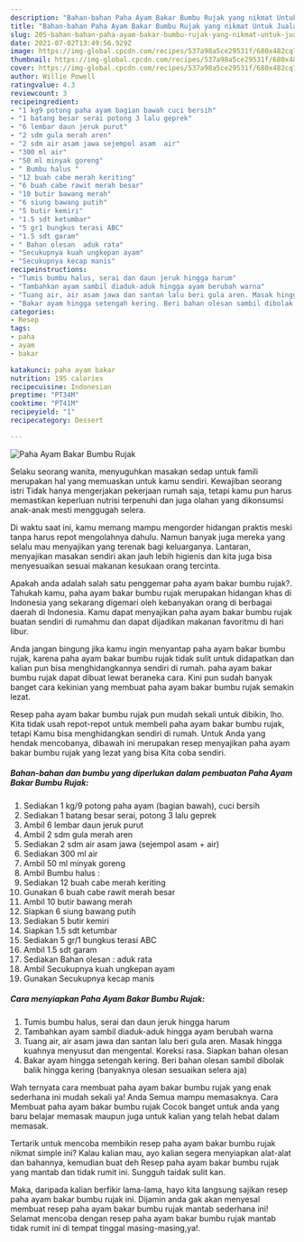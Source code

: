 ```yaml
---
description: "Bahan-bahan Paha Ayam Bakar Bumbu Rujak yang nikmat Untuk Jualan"
title: "Bahan-bahan Paha Ayam Bakar Bumbu Rujak yang nikmat Untuk Jualan"
slug: 205-bahan-bahan-paha-ayam-bakar-bumbu-rujak-yang-nikmat-untuk-jualan
date: 2021-07-02T13:49:56.929Z
image: https://img-global.cpcdn.com/recipes/537a98a5ce29531f/680x482cq70/paha-ayam-bakar-bumbu-rujak-foto-resep-utama.jpg
thumbnail: https://img-global.cpcdn.com/recipes/537a98a5ce29531f/680x482cq70/paha-ayam-bakar-bumbu-rujak-foto-resep-utama.jpg
cover: https://img-global.cpcdn.com/recipes/537a98a5ce29531f/680x482cq70/paha-ayam-bakar-bumbu-rujak-foto-resep-utama.jpg
author: Willie Powell
ratingvalue: 4.3
reviewcount: 3
recipeingredient:
- "1 kg9 potong paha ayam bagian bawah cuci bersih"
- "1 batang besar serai potong 3 lalu geprek"
- "6 lembar daun jeruk purut"
- "2 sdm gula merah aren"
- "2 sdm air asam jawa sejempol asam  air"
- "300 ml air"
- "50 ml minyak goreng"
- " Bumbu halus "
- "12 buah cabe merah keriting"
- "6 buah cabe rawit merah besar"
- "10 butir bawang merah"
- "6 siung bawang putih"
- "5 butir kemiri"
- "1.5 sdt ketumbar"
- "5 gr1 bungkus terasi ABC"
- "1.5 sdt garam"
- " Bahan olesan  aduk rata"
- "Secukupnya kuah ungkepan ayam"
- "Secukupnya kecap manis"
recipeinstructions:
- "Tumis bumbu halus, serai dan daun jeruk hingga harum"
- "Tambahkan ayam sambil diaduk-aduk hingga ayam berubah warna"
- "Tuang air, air asam jawa dan santan lalu beri gula aren. Masak hingga kuahnya menyusut dan mengental. Koreksi rasa. Siapkan bahan olesan"
- "Bakar ayam hingga setengah kering. Beri bahan olesan sambil dibolak balik hingga kering (banyaknya olesan sesuaikan selera aja)"
categories:
- Resep
tags:
- paha
- ayam
- bakar

katakunci: paha ayam bakar 
nutrition: 195 calories
recipecuisine: Indonesian
preptime: "PT34M"
cooktime: "PT41M"
recipeyield: "1"
recipecategory: Dessert

---
```



![Paha Ayam Bakar Bumbu Rujak](https://img-global.cpcdn.com/recipes/537a98a5ce29531f/680x482cq70/paha-ayam-bakar-bumbu-rujak-foto-resep-utama.jpg)

Selaku seorang wanita, menyuguhkan masakan sedap untuk famili merupakan hal yang memuaskan untuk kamu sendiri. Kewajiban seorang istri Tidak hanya mengerjakan pekerjaan rumah saja, tetapi kamu pun harus memastikan keperluan nutrisi terpenuhi dan juga olahan yang dikonsumsi anak-anak mesti menggugah selera.

Di waktu  saat ini, kamu memang mampu mengorder hidangan praktis meski tanpa harus repot mengolahnya dahulu. Namun banyak juga mereka yang selalu mau menyajikan yang terenak bagi keluarganya. Lantaran, menyajikan masakan sendiri akan jauh lebih higienis dan kita juga bisa menyesuaikan sesuai makanan kesukaan orang tercinta. 



Apakah anda adalah salah satu penggemar paha ayam bakar bumbu rujak?. Tahukah kamu, paha ayam bakar bumbu rujak merupakan hidangan khas di Indonesia yang sekarang digemari oleh kebanyakan orang di berbagai daerah di Indonesia. Kamu dapat menyajikan paha ayam bakar bumbu rujak buatan sendiri di rumahmu dan dapat dijadikan makanan favoritmu di hari libur.

Anda jangan bingung jika kamu ingin menyantap paha ayam bakar bumbu rujak, karena paha ayam bakar bumbu rujak tidak sulit untuk didapatkan dan kalian pun bisa menghidangkannya sendiri di rumah. paha ayam bakar bumbu rujak dapat dibuat lewat beraneka cara. Kini pun sudah banyak banget cara kekinian yang membuat paha ayam bakar bumbu rujak semakin lezat.

Resep paha ayam bakar bumbu rujak pun mudah sekali untuk dibikin, lho. Kita tidak usah repot-repot untuk membeli paha ayam bakar bumbu rujak, tetapi Kamu bisa menghidangkan sendiri di rumah. Untuk Anda yang hendak mencobanya, dibawah ini merupakan resep menyajikan paha ayam bakar bumbu rujak yang lezat yang bisa Kita coba sendiri.

<!--inarticleads1-->

##### Bahan-bahan dan bumbu yang diperlukan dalam pembuatan Paha Ayam Bakar Bumbu Rujak:

1. Sediakan 1 kg/9 potong paha ayam (bagian bawah), cuci bersih
1. Sediakan 1 batang besar serai, potong 3 lalu geprek
1. Ambil 6 lembar daun jeruk purut
1. Ambil 2 sdm gula merah aren
1. Sediakan 2 sdm air asam jawa (sejempol asam + air)
1. Sediakan 300 ml air
1. Ambil 50 ml minyak goreng
1. Ambil  Bumbu halus :
1. Sediakan 12 buah cabe merah keriting
1. Gunakan 6 buah cabe rawit merah besar
1. Ambil 10 butir bawang merah
1. Siapkan 6 siung bawang putih
1. Sediakan 5 butir kemiri
1. Siapkan 1.5 sdt ketumbar
1. Sediakan 5 gr/1 bungkus terasi ABC
1. Ambil 1.5 sdt garam
1. Sediakan  Bahan olesan : aduk rata
1. Ambil Secukupnya kuah ungkepan ayam
1. Gunakan Secukupnya kecap manis




<!--inarticleads2-->

##### Cara menyiapkan Paha Ayam Bakar Bumbu Rujak:

1. Tumis bumbu halus, serai dan daun jeruk hingga harum
1. Tambahkan ayam sambil diaduk-aduk hingga ayam berubah warna
1. Tuang air, air asam jawa dan santan lalu beri gula aren. Masak hingga kuahnya menyusut dan mengental. Koreksi rasa. Siapkan bahan olesan
1. Bakar ayam hingga setengah kering. Beri bahan olesan sambil dibolak balik hingga kering (banyaknya olesan sesuaikan selera aja)




Wah ternyata cara membuat paha ayam bakar bumbu rujak yang enak sederhana ini mudah sekali ya! Anda Semua mampu memasaknya. Cara Membuat paha ayam bakar bumbu rujak Cocok banget untuk anda yang baru belajar memasak maupun juga untuk kalian yang telah hebat dalam memasak.

Tertarik untuk mencoba membikin resep paha ayam bakar bumbu rujak nikmat simple ini? Kalau kalian mau, ayo kalian segera menyiapkan alat-alat dan bahannya, kemudian buat deh Resep paha ayam bakar bumbu rujak yang mantab dan tidak rumit ini. Sungguh taidak sulit kan. 

Maka, daripada kalian berfikir lama-lama, hayo kita langsung sajikan resep paha ayam bakar bumbu rujak ini. Dijamin anda gak akan menyesal membuat resep paha ayam bakar bumbu rujak mantab sederhana ini! Selamat mencoba dengan resep paha ayam bakar bumbu rujak mantab tidak rumit ini di tempat tinggal masing-masing,ya!.

